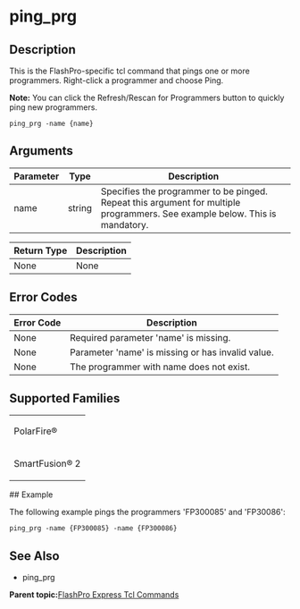# ping\_prg

## Description

This is the FlashPro-specific tcl command that pings one or more programmers. Right-click a programmer and choose Ping.

**Note:** You can click the Refresh/Rescan for Programmers button to quickly ping new programmers.

```
ping_prg -name {name}
```

## Arguments

|Parameter|Type|Description|
|---------|----|-----------|
|name|string|Specifies the programmer to be pinged. Repeat this argument for multiple programmers. See example below. This is mandatory.|

|Return Type|Description|
|-----------|-----------|
|None|None|

## Error Codes

|Error Code|Description|
|----------|-----------|
|None|Required parameter 'name' is missing.|
|None|Parameter 'name' is missing or has invalid value.|
|None|The programmer with name does not exist.|

## Supported Families

<table id="GUID-CE70599C-DFDD-4C0D-AA3F-094BC7810B40"><tbody><tr><td>

PolarFire®

</td></tr><tr><td>

SmartFusion® 2

</td></tr></tbody>
</table>## Example

The following example pings the programmers 'FP300085' and 'FP30086':

```
ping_prg -name {FP300085} -name {FP300086}
```

## See Also

-   ping\_prg

**Parent topic:**[FlashPro Express Tcl Commands](GUID-4320979B-E17A-424D-ABEB-FC0D4BBACB08.md)

